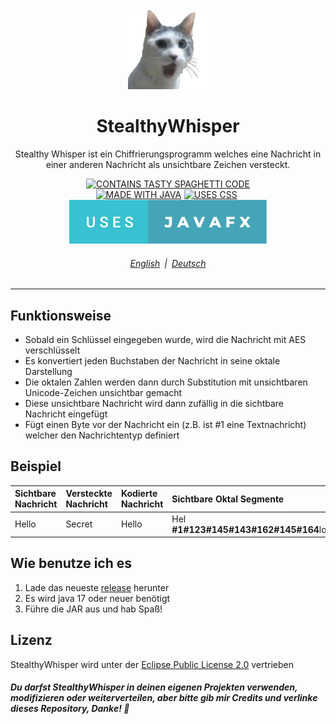 <!-- Deutsche README Datei des StealthyWhisper Projekts in markdown geschrieben -->
<div align="center">

<img src="./src/main/resources/com/traube/stealthywhispergui/app-icon.png" alt="Wow&#8230; solch Leer!" title="StealthyWhisper Icon" width="128">
<h1>StealthyWhisper</h1>

Stealthy Whisper ist ein Chiffrierungsprogramm welches eine Nachricht in einer anderen Nachricht als unsichtbare Zeichen versteckt.

[![CONTAINS TASTY SPAGHETTI CODE](https://forthebadge.com/images/badges/contains-tasty-spaghetti-code.svg)](../../tree/master/src/main/java/com/traube/stealthywhispergui)   
[![MADE WITH JAVA](https://forthebadge.com/images/badges/made-with-java.svg)](https://www.java.com/)&emsp13;[![USES CSS](https://forthebadge.com/images/badges/uses-css.svg)](https://www.w3.org/Style/CSS/)&emsp13;[![USES JAVAFX](./assets/badges/USES_JAVAFX.svg)](https://openjfx.io/)

###### [English](./README.md)&ensp;|&ensp;[Deutsch](./README_DE.md)
</div>

---

## Funktionsweise

- Sobald ein Schl⁡⁤⁡⁤‌⁠⁡⁤‍​⁡⁤‍​⁡⁤‍⁠⁡⁤‍⁣⁡﻿⁢⁡‌﻿⁡‌﻿⁡⁤﻿⁤⁡⁤‌﻿⁡⁤‍‌⁡⁤‍​⁡⁤‍‌⁡‌‍⁡⁤​⁢⁡⁤​‌⁡‌﻿⁡⁤﻿⁠⁡⁤‍‍⁡⁤⁠‍⁡⁤⁣⁢⁡⁤‌⁢⁡⁤‌﻿⁡‍‌⁡⁤⁢⁠⁡⁤​﻿⁡⁤⁠﻿⁡‍⁠üssel eingegeben wurde, wird die Nachricht mit AES verschlüsselt
- Es konvertiert jeden Buchstaben der Nachricht in seine oktale Darstellung
- Die oktalen Zahlen werden dann durch Substitution mit unsichtbaren Unicode-Zeichen unsichtbar gemacht
- Diese unsichtbare Nachricht wird dann zufällig in die sichtbare Nachricht eingefügt
- Fügt einen Byte vor der Nachricht ein (z.B. ist #1 eine Textnachricht) welcher den Nachrichtentyp definiert


## Beispiel

| Sichtbare Nachricht | Versteckte Nachricht | Kodierte Nachricht              | Sichtbare Oktal Segmente                   |
|:--------------------|:---------------------|:--------------------------------|:-------------------------------------------|
| Hello               | Secret               | Hel⁡⁤⁡⁤⁢⁣⁡⁤​‌⁡⁤​⁣⁡⁤‍⁢⁡⁤​‌⁡⁤‍​lo | Hel&#8203;**#1#123#145#143#162#145#164**lo |


## Wie benutze ich es

1. Lade das neueste [release](../../releases) herunter
2. Es wird java 17 oder neuer benötigt
4. Führe die JAR aus und hab Spaß!


## Lizenz

StealthyWhisper wird unter der [Eclipse Public License 2.0](./LICENSE) vertrieben
##### Du darfst StealthyWhisper in deinen eigenen Projekten verwenden, modifizieren oder weiterverteilen, aber bitte gib mir Credits und verlinke dieses Repository, Danke! &#128578;